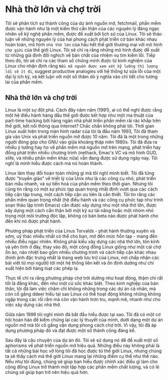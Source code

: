 # Nhà thờ lớn và chợ trời

Tôi sẽ phân tích sự thành công của dự ánh nguồn mở, fetchmail, phần mềm được vận hành như là một kiểm thử cẩn thận của các nguyên lý đáng ngạc nhiên về kỹ nghệ phần mềm, được để xuất bởi lịch sử của Linux. 
Tôi sẽ thảo luận về những nguyên lý của hai phong cách phát triển cơ bản khác nhau hoàn toàn, mô hình `nhà thờ lớn` của hầu hết thế giới thương mại với mô hình `chợ giời` của thế giới Linux.
Tôi sẽ chỉ ra rằng những mô hình được để xuất từ những giả định đối nghịch về bản chất của nhiệm vụ tìm kiếm lỗi.
Tiếp theo đó, tôi sẽ chỉ ra các tham số chứng minh được từ kinh nghiệm của Linux cho nhận định rằng `Nếu mã nguồn được xem xét kỹ lưỡng thì lượng lỗi sẽ ít đi`, suggest productive analogies với hệ thống tự sửa lỗi của một đại lý ích kỷ, và kết luận với một số thăm dò ý nghĩa vào chi tiết cho tương lai của phần mềm.

## Nhà thờ lớn và chợ trời

Linux là một sự đột phá. 
Cách đây năm năm (1991), ai có thể nghĩ được rằng một hệ điều hành hàng đầu thế giới được kết hợp như một ma thuật của part-time hacking bởi hàng ngàn nhà phát triển phần mềm rải rác khắp trên thế giới, kết nối thông qua Internet?
Chắc chắn không phải tôi.
Thời gian Linux xuất hiện trong màn hình radar của tôi là đầu năm 1993, Tôi đã tham gia vào Unix và phát triển nguồn mở được 10 năm.
Tôi đã là một trong những người đóng góp cho GNU vào giữa khoảng thập niên 1980s.
Tôi đã đưa ra nhiều ý tưởng hay ho về phần mềm mã nguồn mở trên mạng, phát triển hay đồng phát triển nhiều chương trình (nethack, Emac's VC và mô hình GUD, xlife, và nhiều phần mềm khác nữa) vẫn đang được sử dụng ngày nay. 
Tôi nghĩ là mình hiểu được cách mà nó hoàn thành.

Linux làm thay đổi hoàn toàn những gì mà tôi nghĩ mình biết.
Tôi đã từng được "truyền giáo" về triết lý của Unix như là các công cụ nhỏ, phát triển bản mẫu nhanh, và sự tiến hoá của phần mềm theo thời gian.
Nhưng tôi cũng tin rằng có một sự phức tạp quan trọng nhất định vượt qua các cách tiếp cận tập trung, một cách tiếp cận ưu tiên là cần thiết.
Tôi tin rằng các phần mềm quan trọng nhất (hệ điều hành và các công cụ phức tạp như trình soạn thảo lập trình Emacs) cần được xây dựng như một nhà thờ lớn, được xây dựng một cách cẩn thận bởi một kỹ sư tài năng hoặc một nhóm nhỏ trong một môi trường độc lập, không có bản beta nào được phát hành cho đến khi nó được phát hành.

Phương pháp phát triển của Linus Torvalds - phát hành thường xuyên và sớm, uỷ thác nhiều nhất có thể cho bạn, mở đến mức hỗn tạp - mang đến nhiều điều ngạc nhiên.
Không phải kiểu xây dựng các nhà thờ lớn, tôn kính và yên tĩnh ở đây, thay vào đó, một cộng đồng Linux giống như một cái chợ ồn ào, náo nhiệt bao gồm nhiều chương trình và cách tiếp cận khác nhau (hình ảnh đặc trưng nhất là trang web lưu trữ của Linux, nơi chấp nhận các bài viết từ mọi người) tới một hệ thống liên kết và ổn định dường như chỉ xuất hiện bởi hàng loạt các phép lạ.

Thực tể chỉ ra rằng phương pháp chợ trời dường như hoạt động, thậm chí rất tốt là đằng khác, đến như một cú sốc khác biệt.
Theo kinh nghiệp của bản thân, tôi đã làm việc chăm chỉ không những trong các dự án cá nhân, mà còn cố gắng ddeer hiểu tại sao Linux có thể hoạt động không những không ngập trong các rối rắm mà còn vận hành trơn tru, mạnh mẽ, nhanh như cho việc xây dựng các nhà thờ.

Giữa năm 1996 tôi nghĩ mình đã bắt đầu hiểu được tại sao.
Tôi đã có một cơ hội hoàn hảo để kiểm chứng lại các lý thuyết của mình, dưới dạng một dự án nguồn mở mà tôi cố gắng vận dụng phong cách chợ trời.
Vì vậy, tôi đã áp dụng phương pháp đó và đạt được một số thành công đáng kể.

Sau đây là câu chuyện của dự án đó.
Tôi sẽ sử dụng nó để đề xuất một số aphorisms về phát triển nguồn mở hiệu quả.
Những điều này không phải là tất cả những bài học vỡ lòng tôi đã học được từ thế giới Linux, nhưng chúng ta sẽ thấy cách mà thế giới Linux mang lại những điểm cụ thể như thế nào. 
Nếu như tôi đúng, chúng sẽ giúp bạn hiểu được chính xác điều gì làm cho cộng đồng Linux trở thành một tập hợp các phần mềm chất lượng, và có lẽ chúng sẽ giúp bạn trở nên hiệu quả hơn.
